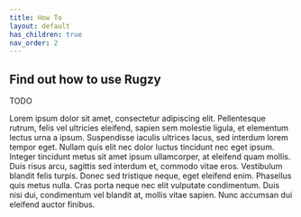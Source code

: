 ```yaml
---
title: How To
layout: default
has_children: true
nav_order: 2
---
```


## Find out how to use Rugzy

TODO

Lorem ipsum dolor sit amet, consectetur adipiscing elit. Pellentesque rutrum, felis vel ultricies eleifend, sapien sem molestie ligula, et elementum lectus urna a ipsum. Suspendisse iaculis ultrices lacus, sed interdum lorem tempor eget. Nullam quis elit nec dolor luctus tincidunt nec eget ipsum. Integer tincidunt metus sit amet ipsum ullamcorper, at eleifend quam mollis. Duis risus arcu, sagittis sed interdum et, commodo vitae eros. Vestibulum blandit felis turpis. Donec sed tristique neque, eget eleifend enim. Phasellus quis metus nulla. Cras porta neque nec elit vulputate condimentum. Duis nisi dui, condimentum vel blandit at, mollis vitae sapien. Nunc accumsan dui eleifend auctor finibus.
